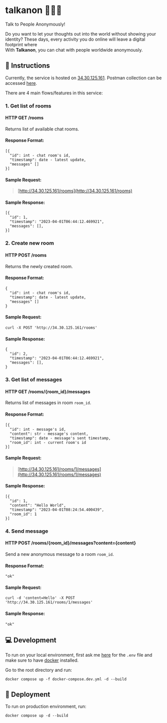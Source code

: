 # talkanon 🕵️‍♂️💬
Talk to People Anonymously!

Do you want to let your thoughts out into the world without showing your identity? 
These days, every activity you do online will leave a digital footprint where  
With **Talkanon**, you can chat with people worldwide anonymously.


## 📌 Instructions
Currently, the service is hosted on [34.30.125.161](http://34.30.125.161). Postman collection can be accessed [here](https://api.postman.com/collections/12147807-b65f2a41-d66c-48c7-b6cf-9d4d3ef1e725?access_key=PMAT-01GWY0NKBG8J5TB3NJJWFPRS2J).

There are 4 main flows/features in this service:

### 1. Get list of rooms
#### HTTP GET /rooms
Returns list of available chat rooms.

#### Response Format:
```
[{
  "id": int - chat room's id,
  "timestamp": date - latest update,
  "messages" []
}]
```

#### Sample Request:

> [http://34.30.125.161/rooms](http://34.30.125.161/rooms)

#### Sample Response:
```
[{
  "id": 1,
  "timestamp": "2023-04-01T06:44:12.469921",
  "messages": [],
}]
```

### 2. Create new room
#### HTTP POST /rooms
Returns the newly created room.

#### Response Format:
```
{
  "id": int - chat room's id,
  "timestamp": date - latest update,
  "messages" []
}
```

#### Sample Request:

```curl
curl -X POST 'http://34.30.125.161/rooms'
```

#### Sample Response:
```
{
  "id": 2,
  "timestamp": "2023-04-01T06:44:12.469921",
  "messages": [],
}
```

### 3. Get list of messages
#### HTTP GET /rooms/{room_id}/messages
Returns list of messages in room `room_id`.

#### Response Format:
```
[{
  "id": int - message's id,
  "content": str - message's content,
  "timestamp": date - message's sent timestamp,
  "room_id": int - current room's id
}]
```

#### Sample Request:

> [http://34.30.125.161/rooms/1/messages](http://34.30.125.161/rooms/1/messages)

#### Sample Response:
```
[{
  "id": 1,
  "content": "Hello World",
  "timestamp": "2023-04-01T08:24:54.400439",
  "room_id": 1
}]
```

### 4. Send message
#### HTTP POST /rooms/{room_id}/messages?content={content}
Send a new anonymous message to a room `room_id`.

#### Response Format:
```
"ok"
```

#### Sample Request:

```curl
curl -d 'content=Hello' -X POST 'http://34.30.125.161/rooms/1/messages'
```

#### Sample Response:
```
"ok"
```


## 💻 Development
To run on your local environment, first ask me [here](mailto:marcellinocovara@gmail.com) for the `.env` file and make sure to have [docker](https://docker.com) installed.

Go to the root directory and run:
```
docker compose up -f docker-compose.dev.yml -d --build
```


## 🚀 Deployment
To run on production environment, run:
```
docker compose up -d --build
```
